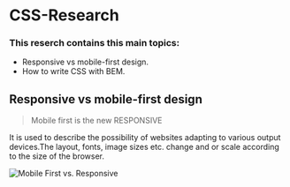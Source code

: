 # CSS-Research
### This reserch contains this main topics: 
* Responsive vs mobile-first design.
* How to write CSS with BEM.

## Responsive vs mobile-first design
> Mobile first is the new RESPONSIVE

It is used to describe the possibility of websites adapting to various output devices.The layout, fonts, image sizes etc. change and or scale according to the size of the browser.

![Mobile First vs. Responsive](http://metamonks.com/wp-content/uploads/responsive-vs-mobile-first-webdesign-022-1024x689.png "Mobile First vs. Responsive")
